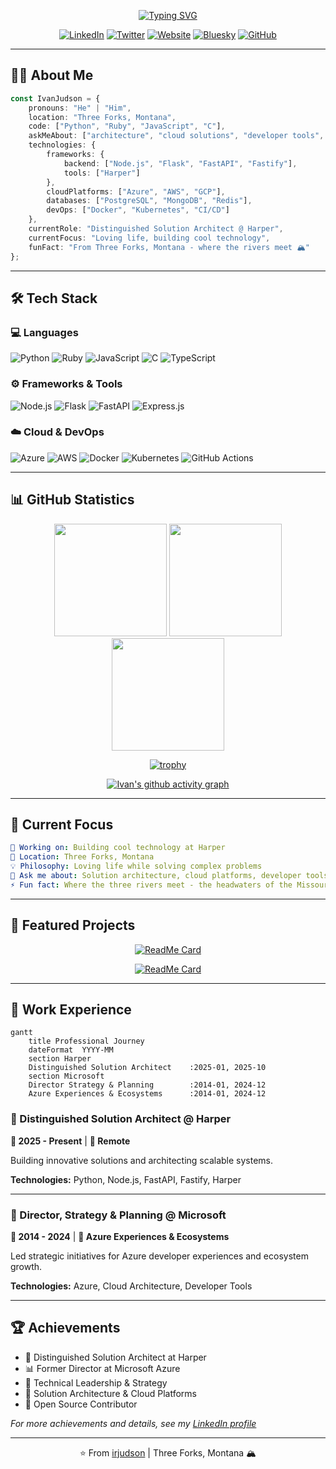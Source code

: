 <div align="center">

<!-- ANIMATED TYPING HEADER -->
[![Typing SVG](https://readme-typing-svg.herokuapp.com?font=Fira+Code&size=32&duration=2800&pause=2000&color=A9FEF7&center=true&vCenter=true&width=940&lines=Hey%2C+I'm+Ivan+R.+Judson!+%F0%9F%91%8B;Distinguished+Solution+Architect+%F0%9F%9A%80;Building+Cool+Technology+%F0%9F%8C%9F;Loving+Life+%F0%9F%93%9A)](https://git.io/typing-svg)

<!-- SOCIAL MEDIA BADGES -->
[![LinkedIn](https://img.shields.io/badge/LinkedIn-0077B5?style=for-the-badge&logo=linkedin&logoColor=white)](https://linkedin.com/in/irjudson)
[![Twitter](https://img.shields.io/badge/Twitter-1DA1F2?style=for-the-badge&logo=twitter&logoColor=white)](https://twitter.com/irjudson)
[![Website](https://img.shields.io/badge/Website-FF5722?style=for-the-badge&logo=todoist&logoColor=white)](https://www.irjudson.org/)
[![Bluesky](https://img.shields.io/badge/Bluesky-0285FF?style=for-the-badge&logo=bluesky&logoColor=white)](https://bsky.app/profile/irjudson.bsky.social)
[![GitHub](https://img.shields.io/badge/GitHub-100000?style=for-the-badge&logo=github&logoColor=white)](https://github.com/irjudson)

</div>

---

## 👨‍💻 About Me

```typescript
const IvanJudson = {
    pronouns: "He" | "Him",
    location: "Three Forks, Montana",
    code: ["Python", "Ruby", "JavaScript", "C"],
    askMeAbout: ["architecture", "cloud solutions", "developer tools", "open source"],
    technologies: {
        frameworks: {
            backend: ["Node.js", "Flask", "FastAPI", "Fastify"],
            tools: ["Harper"]
        },
        cloudPlatforms: ["Azure", "AWS", "GCP"],
        databases: ["PostgreSQL", "MongoDB", "Redis"],
        devOps: ["Docker", "Kubernetes", "CI/CD"]
    },
    currentRole: "Distinguished Solution Architect @ Harper",
    currentFocus: "Loving life, building cool technology",
    funFact: "From Three Forks, Montana - where the rivers meet 🏔️"
};
```

---

## 🛠️ Tech Stack

### 💻 Languages
![Python](https://img.shields.io/badge/Python-3776AB?style=for-the-badge&logo=python&logoColor=white)
![Ruby](https://img.shields.io/badge/Ruby-CC342D?style=for-the-badge&logo=ruby&logoColor=white)
![JavaScript](https://img.shields.io/badge/JavaScript-F7DF1E?style=for-the-badge&logo=javascript&logoColor=black)
![C](https://img.shields.io/badge/C-00599C?style=for-the-badge&logo=c&logoColor=white)
![TypeScript](https://img.shields.io/badge/TypeScript-007ACC?style=for-the-badge&logo=typescript&logoColor=white)

### ⚙️ Frameworks & Tools
![Node.js](https://img.shields.io/badge/Node.js-43853D?style=for-the-badge&logo=nodedotjs&logoColor=white)
![Flask](https://img.shields.io/badge/Flask-000000?style=for-the-badge&logo=flask&logoColor=white)
![FastAPI](https://img.shields.io/badge/FastAPI-005571?style=for-the-badge&logo=fastapi&logoColor=white)
![Express.js](https://img.shields.io/badge/Express.js-404D59?style=for-the-badge&logo=express&logoColor=white)

### ☁️ Cloud & DevOps
![Azure](https://img.shields.io/badge/Microsoft_Azure-0089D6?style=for-the-badge&logo=microsoft-azure&logoColor=white)
![AWS](https://img.shields.io/badge/AWS-232F3E?style=for-the-badge&logo=amazon-aws&logoColor=white)
![Docker](https://img.shields.io/badge/Docker-2496ED?style=for-the-badge&logo=docker&logoColor=white)
![Kubernetes](https://img.shields.io/badge/Kubernetes-326CE5?style=for-the-badge&logo=kubernetes&logoColor=white)
![GitHub Actions](https://img.shields.io/badge/GitHub_Actions-2088FF?style=for-the-badge&logo=github-actions&logoColor=white)

---

## 📊 GitHub Statistics

<div align="center">

<!-- GITHUB STATS CARD -->
<img height="180em" src="https://github-readme-stats.vercel.app/api?username=irjudson&show_icons=true&theme=tokyonight&include_all_commits=true&count_private=true"/>

<!-- GITHUB STREAK STATS -->
<img height="180em" src="https://github-readme-streak-stats.herokuapp.com/?user=irjudson&theme=tokyonight"/>

</div>

<div align="center">

<!-- TOP LANGUAGES -->
<img height="180em" src="https://github-readme-stats.vercel.app/api/top-langs/?username=irjudson&layout=compact&langs_count=8&theme=tokyonight"/>

</div>

<!-- GITHUB TROPHY -->
<div align="center">

[![trophy](https://github-profile-trophy.vercel.app/?username=irjudson&theme=tokyonight&no-frame=true&no-bg=false&margin-w=4&row=1)](https://github.com/ryo-ma/github-profile-trophy)

</div>

<!-- CONTRIBUTION ACTIVITY GRAPH -->
<div align="center">

[![Ivan's github activity graph](https://github-readme-activity-graph.vercel.app/graph?username=irjudson&theme=tokyo-night)](https://github.com/ashutosh00710/github-readme-activity-graph)

</div>

---

## 🎯 Current Focus

```yaml
🔭 Working on: Building cool technology at Harper
🌱 Location: Three Forks, Montana
💡 Philosophy: Loving life while solving complex problems
💬 Ask me about: Solution architecture, cloud platforms, developer tools
⚡ Fun fact: Where the three rivers meet - the headwaters of the Missouri 🏔️
```

---

## 🚀 Featured Projects

<div align="center">

<!-- PROJECT 1 -->
[![ReadMe Card](https://github-readme-stats.vercel.app/api/pin/?username=irjudson&repo=github-profile-upgrade&theme=tokyonight)](https://github.com/irjudson/github-profile-upgrade)

<!-- PROJECT 2 -->
[![ReadMe Card](https://github-readme-stats.vercel.app/api/pin/?username=irjudson&repo=vam-tools&theme=tokyonight)](https://github.com/irjudson/vam-tools)

</div>

---

## 💼 Work Experience

```mermaid
gantt
    title Professional Journey
    dateFormat  YYYY-MM
    section Harper
    Distinguished Solution Architect    :2025-01, 2025-10
    section Microsoft
    Director Strategy & Planning        :2014-01, 2024-12
    Azure Experiences & Ecosystems      :2014-01, 2024-12
```

### 🏢 Distinguished Solution Architect @ Harper
**📅 2025 - Present** | **📍 Remote**

Building innovative solutions and architecting scalable systems.

**Technologies:** Python, Node.js, FastAPI, Fastify, Harper

---

### 🏢 Director, Strategy & Planning @ Microsoft
**📅 2014 - 2024** | **📍 Azure Experiences & Ecosystems**

Led strategic initiatives for Azure developer experiences and ecosystem growth.

**Technologies:** Azure, Cloud Architecture, Developer Tools

---

## 🏆 Achievements

- 🌟 Distinguished Solution Architect at Harper
- 📊 Former Director at Microsoft Azure
- 🎤 Technical Leadership & Strategy
- 💼 Solution Architecture & Cloud Platforms
- 🔧 Open Source Contributor

*For more achievements and details, see my [LinkedIn profile](https://linkedin.com/in/irjudson)*

---

<div align="center">

⭐️ From [irjudson](https://github.com/irjudson) | Three Forks, Montana 🏔️

</div>
